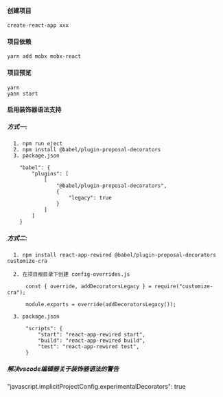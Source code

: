 #### 创建项目
```
create-react-app xxx
```

#### 项目依赖
```
yarn add mobx mobx-react
```

#### 项目预览
```
yarn 
yann start
```

#### 启用装饰器语法支持

#####  方式一:
```
  1. npm run eject
  2. npm install @babel/plugin-proposal-decorators
  3. package.json

    "babel": {
        "plugins": [
            [
                "@babel/plugin-proposal-decorators",
                {
                    "legacy": true
                }
            ]
        ]
    }
```  

#####  方式二:
``` 
  1. npm install react-app-rewired @babel/plugin-proposal-decorators customize-cra

  2. 在项目根目录下创建 config-overrides.js

      const { override, addDecoratorsLegacy } = require("customize-cra");

      module.exports = override(addDecoratorsLegacy());
  
  3. package.json

      "scripts": {
          "start": "react-app-rewired start",
          "build": "react-app-rewired build",
          "test": "react-app-rewired test",
      }
```  

#####  解决vscode编辑器关于装饰器语法的警告

  "javascript.implicitProjectConfig.experimentalDecorators": true
            